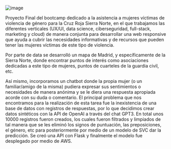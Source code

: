 ![image](https://user-images.githubusercontent.com/110189994/214001435-314f2b1f-36f4-478d-b828-dc8a21c90cda.png)

Proyecto Final del bootcamp dedicado a la asistencia a mujeres víctimas de violencia de género para la Cruz Roja Sierra Norte, en el que trabajamos las diferentes verticales (UX/UI, data science, ciberseguridad, full-stack, marketing y cloud) de manera conjunta para desarrollar una web responsive que ayuda a cubrir las necesidades informativas y de recursos que pueden tener las mujeres víctimas de este tipo de violencia.

Por parte de data se desarrolló un mapa de Madrid, y específicamente de la Sierra Norte, donde encontrar puntos de interés como asociaciones dedicadas a este tipo de mujeres, puntos de cuarteles de la guardia civil, etc.

Así mismo, incorporamos un chatbot donde la propia mujer (o un familiar/amigo de la misma) pudiera expresar sus sentimientos o necesidades de manera anónima y se le diera una respuesta apropiada acorde con su duda o comentario.
El principal problema que nos encontramos para la realización de esta tarea fue la inexistencia de una base de datos con registros de respuestas, por lo que decidimos crear datos sintéticos con la API de OpenAI a través del chat GPT3. En total unos 10000 registros fueron creados, los cuales fueron filtrados y limpiados de tal manera que se les eliminó los signos de puntuación, las preposiciones, el género, etc para posteriormente por medio de un modelo de SVC dar la predicción.
Se creó una API con Flask y finalmente el modelo fue desplegado por medio de AWS.
